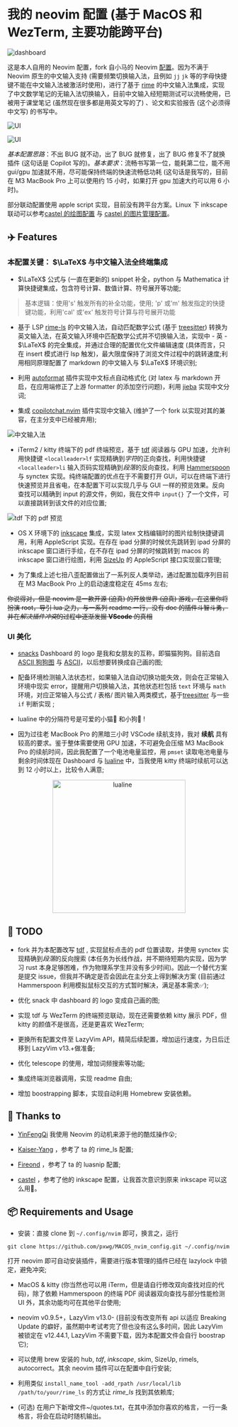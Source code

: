 # 我的 neovim 配置 (基于 MacOS 和 WezTerm, 主要功能跨平台)

![dashboard](./readme_fig/new_dashboard.png)

这是本人自用的 Neovim 配置，fork 自小马的 Neovim [配置](https://github.com/YinFengQi/nvim-config-based-on-lazyvim)。因为不满于 Neovim 原生的中文输入支持 (需要频繁切换输入法，且例如 `jj` `jk` 等的字母快捷键不能在中文输入法被激活时使用)，进行了基于 [rime](https://github.com/rime) 的中文输入法集成，实现了中文数学笔记的无输入法切换输入，目前中文输入经短期测试可以流畅使用，已被用于课堂笔记 (虽然现在很多都是用英文写的了) 、论文和实验报告 (这个必须得中文写) 的书写中。

![UI](./readme_fig/new_workspace.png)

![UI](./readme_fig/new_full_workspace.png)

*基本配置思路*：不出 BUG 就不动，出了 BUG 就修复，出了 BUG 修复不了就换插件 (这句话是 Copilot 写的)。*基本要求*：流畅书写第一位，能耗第二位，能不用 gui/gpu 加速就不用，尽可能保持终端的快速流畅低功耗 (这句话是我写的，目前在 M3 MacBook Pro 上可以使用约 15 小时，如果打开 gpu 加速大约可以用 6 小时)。

部分联动配置使用 apple script 实现，目前没有跨平台方案。Linux 下 inkscape 联动可以参考[castel 的绘图配置](https://github.com/gillescastel/inkscape-figures) 与 [castel 的图片管理配置](https://github.com/gillescastel/inkscape-shortcut-manager)。

## ✈️  Features

### 本配置关键： $\LaTeX$ 与中文输入法全终端集成

* $\LaTeX$ 公式与 (一直在更新的) snippet 补全，python 与 Mathematica 计算快捷键集成，包含符号计算、数值计算、符号展开等功能;

>基本逻辑：使用's' 触发所有的补全功能，使用; 'p' 或'm' 触发指定的快捷键功能，利用'cal' 或'ex' 触发符号计算与符号展开功能

* 基于 LSP [rime-ls](https://github.com/wlh320/rime-ls) 的中文输入法，自动匹配数学公式 (基于 [treesitter](https://github.com/nvim-treesitter/nvim-treesitter)) 转换为英文输入法，在英文输入环境中匹配数学公式并不切换输入法，实现中 - 英 - $\LaTeX$ 的完全集成，并通过合理的配置优化文件编辑速度 (具体而言，只在 insert 模式进行 lsp 触发)，最大限度保持了浏览文件过程中的跳转速度;利用相同原理配置了 markdown 的中文输入与 $\LaTeX$ 环境识别;

* 利用 [autoformat](https://github.com/huacnlee/autocorrect) 插件实现中文标点自动格式化 (对 latex 与 markdown 开启，在应用端修正了上游 formatter 的添加空行问题)，利用 [jieba](https://github.com/fxsjy/jieba) 实现中文分词;

* 集成 [copilotchat.nvim](https://github.com/CopilotC-Nvim/CopilotChat.nvim) 插件实现中文输入 (维护了一个 fork 以实现对其的兼容，在主分支中已经被弃用);

![中文输入法](./readme_fig/cn_input.png)

* iTerm2 / kitty 终端下的 pdf 终端预览，基于 [tdf](https://github.com/itsjunetime/tdf) 阅读器与 GPU 加速，允许利用快捷键 `<localleader>lf` 实现精确到*字符*的正向查找，利用快捷键 `<localleader>li` 输入页码实现精确到*段落*的反向查找，利用 [Hammerspoon](https://www.hammerspoon.org/) 与 synctex 实现。纯终端配置的优点在于不需要打开 GUI，可以在终端下进行快速预览并且省电，在本配置下可以实现几乎与 GUI 一样的预览效果。反向查找可以精确到 input 的源文件，例如，我在文件中 `input{}` 了一个文件，可以直接跳转到该文件的对应位置;

![tdf 下的 pdf 预览](./readme_fig/tdf_latex.png)

* OS X 环境下的 [inkscape](https://inkscape.org/) 集成，实现 latex 文档编辑时的图片绘制快捷键调用，利用 AppleScript 实现。在存在 ipad 分屏的时候优先跳转到 ipad 分屏的 inkscape 窗口进行手绘，在不存在 ipad 分屏的时候跳转到 macos 的 inkscape 窗口进行绘图，利用 [SizeUp](https://www.irradiatedsoftware.com/sizeup/) 的 AppleScript 接口实现窗口管理;

* 为了集成上述七扭八歪配置做出了一系列反人类举动，通过配置加载序列目前在 M3 MacBook Pro 上的启动速度稳定在 45ms 左右;

~~你说得对，但是 neovim 是一款开源 (迫真) 的开放世界 (迫真) 游戏，在这里你将扮演 root，导引 lua 之力，与一系列 readme 一行，没有 doc 的插件斗智斗勇，并在*解决插件冲突*的过程中逐渐发掘 **VScode** 的真相~~

### UI 美化

* [snacks](https://github.com/folke/snacks.nvim) Dashboard 的 logo 是我和女朋友的互称，即猫猫狗狗。目前选自 [ASCII 狗狗图](https://www.asciiart.eu/animals/dogs) 与 [ASCII](https://www.asciiart.eu/animals/cats)，以后想要转换成自己画的图;

* 配备环境检测输入法状态栏，如果输入法自动切换功能失效，则会在正常输入环境中现实 error，提醒用户切换输入法，其他状态栏包括 `text` 环境与 `math` 环境，对应正常输入与公式 / 表格/ 图片输入两类模式，基于[treesitter](https://github.com/nvim-treesitter/nvim-treesitter) 与一些 `if` 判断实现 ;

* lualine 中的分隔符号是可爱的小猫󰄛 和小狗󰩃 !

* 因为过往老 MacBook Pro 的黑暗三小时 VSCode 续航支持，我对 **续航** 具有较高的要求。鉴于整体需要使用 GPU 加速，不可避免会压缩 M3 MacBook Pro 的续航时间，因此我配置了一个电池电量监控，用 `pmset` 读取电池电量与剩余时间体现在 Dashboard 与 [lualine](https://github.com/nvim-lualine/lualine.nvim) 中，当我使用 kitty 终端时续航可以达到 12 小时以上，比较令人满意;

<div style="text-align: center;">
<img src="./readme_fig/lualine.png" alt="lualine" width="300"/>
</div>

## 🤔 TODO

* fork 并为本配置改写 [tdf](https://github.com/itsjunetime/tdf) , 实现鼠标点击的 pdf 位置读取，并使用 synctex 实现精确到*段落*的反向搜索 (本任务为长线作战，并不期待短期内实现，因为学习 rust 本身足够困难，作为物理系学生并没有多少时间)。因此一个替代方案是提交 issue，但我并不确定是否会因此在主分支上得到解决方案 (目前通过 Hammerspoon 利用模拟鼠标交互的方式暂时解决，满足基本需求✅);

* 优化 snack 中 dashboard 的 logo 变成自己画的图;

* 实现 tdf 与 WezTerm 的终端预览联动，现在还需要依赖 kitty 展示 PDF，但 kitty 的颜值不是很高，还是更喜欢 WezTerm;

* 更换所有配置文件至 LazyVim API，精简后续配置，增加运行速度，为日后迁移到 LazyVim v13.+做准备;

* 优化 telescope 的使用，增加词频搜索等功能; 

* 集成终端浏览器调用，实现 readme 自由;

* 增加 boostrapping 脚本，实现自动利用 Homebrew 安装依赖。

## 🤝 Thanks to

* [YinFengQi](https://github.com/YinFengQi) 我使用 Neovim 的动机来源于他的酷炫操作😲;

* [Kaiser-Yang](https://github.com/Kaiser-Yang) ，参考了 ta 的 rime_ls 配置;

* [Fireond](https://github.com/Fireond) ，参考了 ta 的 luasnip 配置;

* [castel](https://github.com/gillescastel) ，参考了他的 inkscape 配置，让我首次意识到原来 inkscape 可以这么用🤯。

## 📦 Requirements and Usage

* 安装：直接 clone 到 `~/.config/nvim` 即可，换言之，运行
```shell
git clone https://github.com/pxwg/MACOS_nvim_config.git ~/.config/nvim
```
打开 neovim 即可自动安装插件，需要进行版本管理的插件已经在 lazylock 中锁定，避免冲突;

* MacOS & kitty (你当然也可以用 iTerm，但是请自行修改双向查找对应的代码)，除了依赖 Hammerspoon 的终端 PDF 阅读器双向查找与部分性能检测 UI 外，其余功能均可在其他平台使用;

* neovim v0.9.5+，LazyVim v13.0- (目前没有改变所有 api 以适应 Breaking Update 的癖好，虽然期中考试考完了但也没有这么多时间，因此 LazyVim 被锁定在 v12.44.1, LazyVim 不需要下载，因为本配置文件会自行 boostrap 它);

* 可以使用 brew 安装的 hub, *tdf*, *inkscape*, skim, SizeUp, rimels, autocorrect。其余 neovim 插件可以在配置中自行安装;

* 利用类似 `install_name_tool -add_rpath /usr/local/lib /path/to/your/rime_ls` 的方式让 *rime_ls* 找到其依赖库; 

* (可选) 在用户下新增文件~/quotes.txt，在其中添加你喜欢的格言，一行一条格言，将会在启动时随机输出。

